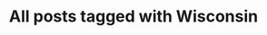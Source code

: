 ---
layout: tag
title: "All posts tagged with Wisconsin"
permalink: /weblog/tags/wisconsin/
taxonomy: Wisconsin
---